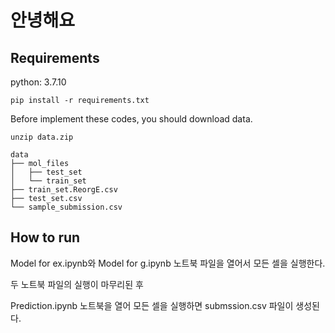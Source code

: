 # 안녕해요

## Requirements
python: 3.7.10
```
pip install -r requirements.txt
```
Before implement these codes, you should download data. 
```
unzip data.zip
```
```
data
├── mol_files
│   ├── test_set
│   └── train_set
├── train_set.ReorgE.csv
├── test_set.csv
└── sample_submission.csv
```
## How to run
Model for ex.ipynb와 Model for g.ipynb 노트북 파일을 열어서 모든 셀을 실행한다.

두 노트북 파일의 실행이 마무리된 후

Prediction.ipynb 노트북을 열어 모든 셀을 실행하면 submssion.csv 파일이 생성된다.
